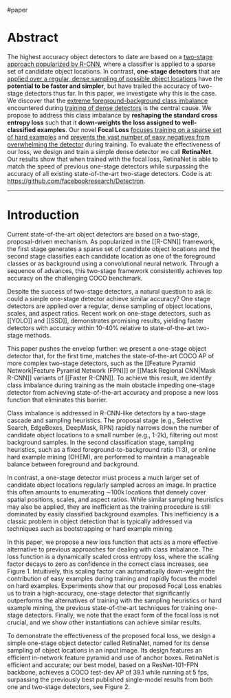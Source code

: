 #paper

# Abstract
The highest accuracy object detectors to date are based on a <u>two-stage approach popularized by R-CNN</u>, where a classifier is applied to a sparse set of candidate object locations. In contrast, **one-stage detectors** that are <u>applied over a regular, dense sampling of possible object locations</u> have the **potential to be faster and simpler**, but have trailed the accuracy of two-stage detectors thus far. In this paper, we investigate why this is the case. We discover that the <u>extreme foreground-background class imbalance</u> encountered during <u>training of dense detectors</u> is the central cause. We propose to address this class imbalance by **reshaping the standard cross entropy loss** such that it **down-weights the loss assigned to well-classified examples**. Our novel **Focal Loss** <u>focuses training on a sparse set of hard examples</u> and <u>prevents the vast number of easy negatives from overwhelming the detector</u> during training. To evaluate the effectiveness of our loss, we design and train a simple dense detector we call **RetinaNet**. Our results show that when trained with the focal loss, RetinaNet is able to match the speed of previous one-stage detectors while surpassing the accuracy of all existing state-of-the-art two-stage detectors. Code is at:
https://github.com/facebookresearch/Detectron.

---

# Introduction
Current state-of-the-art object detectors are based on a two-stage, proposal-driven mechanism. As popularized in the [[R-CNN]] framework, the first stage generates a sparse set of candidate object locations and the second stage classifies each candidate location as one of the foreground classes or as background using a convolutional neural network. Through a sequence of advances, this two-stage framework consistently achieves top accuracy on the challenging COCO benchmark. 

Despite the success of two-stage detectors, a natural question to ask is: could a simple one-stage detector achieve similar accuracy? One stage detectors are applied over a regular, dense sampling of object locations, scales, and aspect ratios. Recent work on one-stage detectors, such as [[YOLO]] and [[SSD]], demonstrates promising results, yielding faster detectors with accuracy within 10-40% relative to state-of-the-art two-stage methods. 

This paper pushes the envelop further: we present a one-stage object detector that, for the first time, matches the state-of-the-art COCO AP of more complex two-stage detectors, such as the [[Feature Pyramid Network|Feature Pyramid Network (FPN)]] or [[Mask Regional CNN|Mask R-CNN]] variants of [[Faster R-CNN]]. To achieve this result, we identify class imbalance during training as the main obstacle impeding one-stage detector from achieving state-of-the-art accuracy and propose a new loss function that eliminates this barrier.

Class imbalance is addressed in R-CNN-like detectors by a two-stage cascade and sampling heuristics. The proposal stage (e.g., Selective Search, EdgeBoxes,
DeepMask, RPN) rapidly narrows down the number of candidate object locations to a small number (e.g., 1-2k), filtering out most background samples. In the second classification stage, sampling heuristics, such as a fixed foreground-to-background ratio (1:3), or online hard example mining (OHEM), are performed to maintain a manageable balance between foreground and background. 

In contrast, a one-stage detector must process a much larger set of candidate object locations regularly sampled across an image. In practice this often amounts to enumerating ∼100k locations that densely cover spatial positions, scales, and aspect ratios. While similar sampling heuristics may also be applied, they are inefficient as the training procedure is still dominated by easily classified background examples. This inefficiency is a classic problem in object detection that is typically addressed via techniques such as bootstrapping or hard example mining.

In this paper, we propose a new loss function that acts as a more effective alternative to previous approaches for dealing with class imbalance. The loss function is a dynamically scaled cross entropy loss, where the scaling factor decays to zero as confidence in the correct class increases, see Figure 1. Intuitively, this scaling factor can automatically down-weight the contribution of easy examples during training and rapidly focus the model on hard examples. Experiments show that our proposed Focal Loss enables us to train a high-accuracy, one-stage detector that significantly outperforms the alternatives of training with the sampling heuristics or hard example mining, the previous state-of-the-art techniques for training one-stage detectors. Finally, we note that the exact form of the focal loss is not crucial, and we show other instantiations can achieve similar results.

To demonstrate the effectiveness of the proposed focal loss, we design a simple one-stage object detector called RetinaNet, named for its dense sampling of object locations in an input image. Its design features an efficient in-network feature pyramid and use of anchor boxes. RetinaNet is efficient and accurate; our best model, based on a ResNet-101-FPN backbone, achieves a COCO test-dev AP of 39.1 while running at 5 fps, surpassing the previously best published single-model results from both one and two-stage detectors, see Figure 2.
